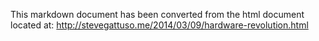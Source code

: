 

This markdown document has been converted from the html document located at:
http://stevegattuso.me/2014/03/09/hardware-revolution.html
